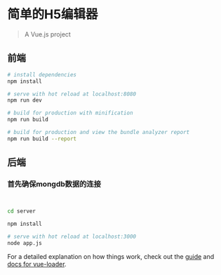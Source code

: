 # 简单的H5编辑器

> A Vue.js project

## 前端

``` bash
# install dependencies
npm install

# serve with hot reload at localhost:8080
npm run dev

# build for production with minification
npm run build

# build for production and view the bundle analyzer report
npm run build --report
```

## 后端

### 首先确保mongdb数据的连接

``` bash


cd server

npm install

# serve with hot reload at localhost:3000
node app.js

```

For a detailed explanation on how things work, check out the [guide](http://vuejs-templates.github.io/webpack/) and [docs for vue-loader](http://vuejs.github.io/vue-loader).
